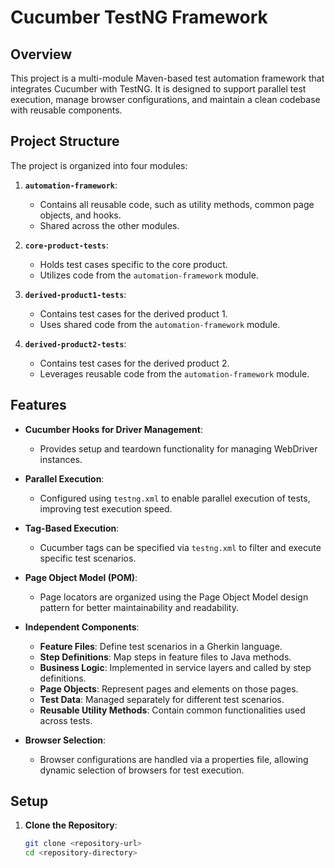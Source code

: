 # Cucumber TestNG Framework

## Overview

This project is a multi-module Maven-based test automation framework that integrates Cucumber with TestNG. It is designed to support parallel test execution, manage browser configurations, and maintain a clean codebase with reusable components.

## Project Structure

The project is organized into four modules:

1. **`automation-framework`**:
    - Contains all reusable code, such as utility methods, common page objects, and hooks.
    - Shared across the other modules.

2. **`core-product-tests`**:
    - Holds test cases specific to the core product.
    - Utilizes code from the `automation-framework` module.

3. **`derived-product1-tests`**:
    - Contains test cases for the derived product 1.
    - Uses shared code from the `automation-framework` module.

4. **`derived-product2-tests`**:
    - Contains test cases for the derived product 2.
    - Leverages reusable code from the `automation-framework` module.

## Features

- **Cucumber Hooks for Driver Management**:
    - Provides setup and teardown functionality for managing WebDriver instances.

- **Parallel Execution**:
    - Configured using `testng.xml` to enable parallel execution of tests, improving test execution speed.

- **Tag-Based Execution**:
    - Cucumber tags can be specified via `testng.xml` to filter and execute specific test scenarios.

- **Page Object Model (POM)**:
    - Page locators are organized using the Page Object Model design pattern for better maintainability and readability.

- **Independent Components**:
    - **Feature Files**: Define test scenarios in a Gherkin language.
    - **Step Definitions**: Map steps in feature files to Java methods.
    - **Business Logic**: Implemented in service layers and called by step definitions.
    - **Page Objects**: Represent pages and elements on those pages.
    - **Test Data**: Managed separately for different test scenarios.
    - **Reusable Utility Methods**: Contain common functionalities used across tests.

- **Browser Selection**:
    - Browser configurations are handled via a properties file, allowing dynamic selection of browsers for test execution.

## Setup

1. **Clone the Repository**:

   ```bash
   git clone <repository-url>
   cd <repository-directory>

